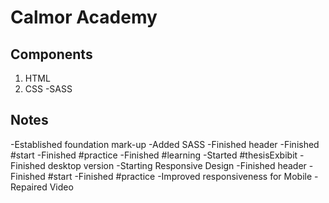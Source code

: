 # Calmor Academy

## Components

1. HTML
1. CSS
   -SASS

## Notes

-Established foundation mark-up
-Added SASS
-Finished header
-Finished #start
-Finished #practice
-Finished #learning
-Started #thesisExbibit
-Finished desktop version
-Starting Responsive Design
-Finished header
-Finished #start
-Finished #practice
-Improved responsiveness for Mobile
-Repaired Video
